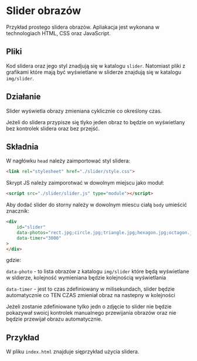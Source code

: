 # Slider obrazów

Przykład prostego slidera obrazów. Apliakacja jest wykonana w technologiach HTML, CSS oraz JavaScript.

## Pliki

Kod slidera oraz jego styl znadjują się w katalogu `slider`. Natomiast pliki z grafikami które mają być wyświetlane w sliderze znajdują się w katalogu `img/slider`.

## Działanie

Slider wyświetla obrazy zmieniana cyklicznie co określony czas.

Jeżeli do slidera przypisze się tlyko jeden obraz to będzie on wyświetlany bez kontrolek slidera oraz bez przejść.

## Składnia

W nagłówku `head` należy zaimportować styl slidera:

```html
<link rel="stylesheet" href="./slider/style.css">
```

Skrypt JS należy zaimporotwać w dowolnym miejscu jako moduł:

```html
<script src="./slider/slider.js" type="module"></script> 
```

Aby dodać slider do storny należy w dowolnym miescu ciałą `body` umieścić znacznik:

```html
<div
    id="slider"
    data-photos="rect.jpg;circle.jpg;triangle.jpg;hexagon.jpg;octagon.jpg"
    data-timer="3000"
>
</div>
```

gdzie:

`data-photo` - to lista obrazów z katalogu `img/slider` które będą wyświetlane w sldierze, kolejność wymieniana będzie kolejnością wyświetlania

`data-timer` - jest to czas zdefiniowany w milisekundach, slider będzie automatycznie co TEN CZAS zmieniał obraz na nastepny w kolejności

Jeżeli zostanie zdefiniowane tylko jedn o zdjęcie to slider nie będzie pokazywał swoicj kontrolek manualnego przewijania obrazów oraz nie będzie przewijał obrazu automatycznie.

## Przykład

W pliku `index.html` znajduje sięprzykład użycia slidera.
